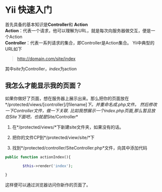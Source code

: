 Yii 快速入门
===========
首先具备的基本知识是**Controller**和 **Action**  
 **Action**：代表一个请求，他可以理解为URL，就是每次向服务器做交互，便是一个Action  
 **Controller**：代表一系列请求的集合，即Controller是Action集合。
 Yii中典型的URL如下
 >http://domain.com/site/index  

 其中*site*为Controller，*index*为action

 我怎么才能显示我的页面？
 ----------------------
 如果你做好了页面，想在服务器上展示出来。那么把你的页面放在*/protected/views/[controller]/[filename]*下。并重命名成.php文件。
 然后修改一下Controller文件，做一下关联.
 比如我想展示一个index.php页面,那么暂且放在Site下面吧，也就是*Site/Controller*  

1. 在*/protected/views/*下新建site文件夹，如果没有的话。

2. 把你的文件CP到*/protected/view/site/*下

3. 找到*/protected/controller/SiteController.php*文件，向其中添加代码

 ```php
 public function actionIndex(){

	     $this->render('index');    
		     
 }
```
这样便可以通过浏览器访问你新作的页面了。

